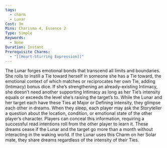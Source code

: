 ```yaml
---
tags:
  - charm
  - Lunar
Cost: 3m
Mins: Charisma 4, Essence 2
Type: Simple
Keywords:
  - None
Duration: Instant
Prerequisite Charms:
  - "[[Heart-Stirring Expression]]"
---
```

The Lunar forges emotional bonds that transcend all limits and boundaries. She rolls to instill a Tie toward herself in someone she has a Tie toward, the emotional context of which matches or reciprocates her own Tie, adding (Intimacy) bonus dice. If she’s strengthening an already-existing Intimacy, she doesn’t need another supporting Intimacy as long as her Tie’s intensity equals or exceeds the level she’s raising the target’s to. While the Lunar and her target each have these Ties at Major or Defining intensity, they glimpse each other in dreams. When they sleep, each player may ask the Storyteller a question about the location, condition, or emotional state of the other player’s character. Players can conceal this information, requiring a successful read intentions roll from the other player to learn it. These dreams cease if the Lunar and the target go more than a month without interacting in the waking world. If the Lunar uses this Charm on her Solar mate, they share dreams regardless of the intensity of their Ties.